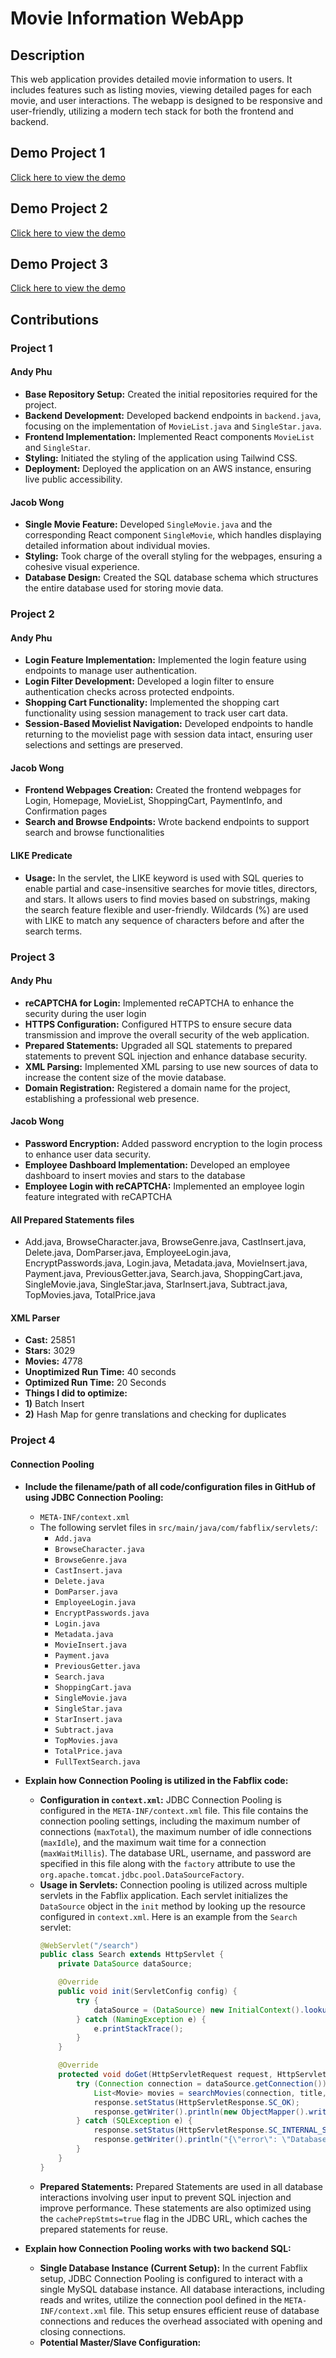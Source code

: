 # Movie Information WebApp

## Description
This web application provides detailed movie information to users. It includes features such as listing movies, viewing detailed pages for each movie, and user interactions. The webapp is designed to be responsive and user-friendly, utilizing a modern tech stack for both the frontend and backend.


## Demo Project 1
[Click here to view the demo](https://youtu.be/klhI5wOVID8)
## Demo Project 2
[Click here to view the demo](https://youtu.be/HGAe0ROsfOs)
## Demo Project 3
[Click here to view the demo](https://youtu.be/De-1VMAlrHc?si=hZMTFuUaQ7Jm7qSE)
## Contributions

### Project 1
#### Andy Phu
- **Base Repository Setup:** Created the initial repositories required for the project.
- **Backend Development:** Developed backend endpoints in `backend.java`, focusing on the implementation of `MovieList.java` and `SingleStar.java`.
- **Frontend Implementation:** Implemented React components `MovieList` and `SingleStar`.
- **Styling:** Initiated the styling of the application using Tailwind CSS.
- **Deployment:** Deployed the application on an AWS instance, ensuring live public accessibility.

#### Jacob Wong
- **Single Movie Feature:** Developed `SingleMovie.java` and the corresponding React component `SingleMovie`, which handles displaying detailed information about individual movies.
- **Styling:** Took charge of the overall styling for the webpages, ensuring a cohesive visual experience.
- **Database Design:** Created the SQL database schema which structures the entire database used for storing movie data.


### Project 2
#### Andy Phu
- **Login Feature Implementation:** Implemented the login feature using endpoints to manage user authentication.
- **Login Filter Development:** Developed a login filter to ensure authentication checks across protected endpoints.
- **Shopping Cart Functionality:** Implemented the shopping cart functionality using session management to track user cart data.
- **Session-Based Movielist Navigation:** Developed endpoints to handle returning to the movielist page with session data intact, ensuring user selections and settings are preserved.

#### Jacob Wong
- **Frontend Webpages Creation:** Created the frontend webpages for Login, Homepage, MovieList, ShoppingCart, PaymentInfo, and Confirmation pages
- **Search and Browse Endpoints:** Wrote backend endpoints to support search and browse functionalities

#### LIKE Predicate
- **Usage:** In the servlet, the LIKE keyword is used with SQL queries to enable partial and case-insensitive searches for movie titles, directors, and stars. It allows users to find movies based on substrings, making the search feature flexible and user-friendly. Wildcards (%) are used with LIKE to match any sequence of characters before and after the search terms.

### Project 3
#### Andy Phu
- **reCAPTCHA for Login:** Implemented reCAPTCHA to enhance the security during the user login
- **HTTPS Configuration:** Configured HTTPS to ensure secure data transmission and improve the overall security of the web application.
- **Prepared Statements:** Upgraded all SQL statements to prepared statements to prevent SQL injection and enhance database security.
- **XML Parsing:** Implemented XML parsing to use new sources of data to increase the content size of the movie database.
- **Domain Registration:** Registered a domain name for the project, establishing a professional web presence.

#### Jacob Wong
- **Password Encryption:** Added password encryption to the login process to enhance user data security.
- **Employee Dashboard Implementation:** Developed an employee dashboard to insert movies and stars to the database
- **Employee Login with reCAPTCHA:** Implemented an employee login feature integrated with reCAPTCHA

#### All Prepared Statements files
- Add.java, BrowseCharacter.java, BrowseGenre.java, CastInsert.java, Delete.java, DomParser.java, EmployeeLogin.java, EncryptPasswords.java, Login.java, Metadata.java, MovieInsert.java, Payment.java, PreviousGetter.java, Search.java, ShoppingCart.java, SingleMovie.java, SingleStar.java, StarInsert.java, Subtract.java, TopMovies.java, TotalPrice.java

#### XML Parser
- **Cast:** 25851
- **Stars:** 3029
- **Movies:** 4778
- **Unoptimized Run Time:** 40 seconds
- **Optimized Run Time:** 20 Seconds
- **Things I did to optimize:**
- **1)** Batch Insert
- **2)** Hash Map for genre translations and checking for duplicates

### Project 4

#### Connection Pooling

- **Include the filename/path of all code/configuration files in GitHub of using JDBC Connection Pooling:**
    - `META-INF/context.xml`
    - The following servlet files in `src/main/java/com/fabflix/servlets/`:
        - `Add.java`
        - `BrowseCharacter.java`
        - `BrowseGenre.java`
        - `CastInsert.java`
        - `Delete.java`
        - `DomParser.java`
        - `EmployeeLogin.java`
        - `EncryptPasswords.java`
        - `Login.java`
        - `Metadata.java`
        - `MovieInsert.java`
        - `Payment.java`
        - `PreviousGetter.java`
        - `Search.java`
        - `ShoppingCart.java`
        - `SingleMovie.java`
        - `SingleStar.java`
        - `StarInsert.java`
        - `Subtract.java`
        - `TopMovies.java`
        - `TotalPrice.java`
        - `FullTextSearch.java`

- **Explain how Connection Pooling is utilized in the Fabflix code:**
    - **Configuration in `context.xml`:**
      JDBC Connection Pooling is configured in the `META-INF/context.xml` file. This file contains the connection pooling settings, including the maximum number of connections (`maxTotal`), the maximum number of idle connections (`maxIdle`), and the maximum wait time for a connection (`maxWaitMillis`). The database URL, username, and password are specified in this file along with the `factory` attribute to use the `org.apache.tomcat.jdbc.pool.DataSourceFactory`.
    - **Usage in Servlets:**
      Connection pooling is utilized across multiple servlets in the Fabflix application. Each servlet initializes the `DataSource` object in the `init` method by looking up the resource configured in `context.xml`. Here is an example from the `Search` servlet:
      ```java
      @WebServlet("/search")
      public class Search extends HttpServlet {
          private DataSource dataSource;
  
          @Override
          public void init(ServletConfig config) {
              try {
                  dataSource = (DataSource) new InitialContext().lookup("java:comp/env/jdbc/moviedb");
              } catch (NamingException e) {
                  e.printStackTrace();
              }
          }
  
          @Override
          protected void doGet(HttpServletRequest request, HttpServletResponse response) throws IOException {
              try (Connection connection = dataSource.getConnection()) {
                  List<Movie> movies = searchMovies(connection, title, director, star, year, page, pageSize, sortRule);
                  response.setStatus(HttpServletResponse.SC_OK);
                  response.getWriter().println(new ObjectMapper().writeValueAsString(movies));
              } catch (SQLException e) {
                  response.setStatus(HttpServletResponse.SC_INTERNAL_SERVER_ERROR);
                  response.getWriter().println("{\"error\": \"Database error: " + e.getMessage() + "\"}");
              }
          }
      }
      ```
    - **Prepared Statements:**
      Prepared Statements are used in all database interactions involving user input to prevent SQL injection and improve performance. These statements are also optimized using the `cachePrepStmts=true` flag in the JDBC URL, which caches the prepared statements for reuse.

- **Explain how Connection Pooling works with two backend SQL:**
    - **Single Database Instance (Current Setup):**
      In the current Fabflix setup, JDBC Connection Pooling is configured to interact with a single MySQL database instance. All database interactions, including reads and writes, utilize the connection pool defined in the `META-INF/context.xml` file. This setup ensures efficient reuse of database connections and reduces the overhead associated with opening and closing connections.
    - **Potential Master/Slave Configuration:**
